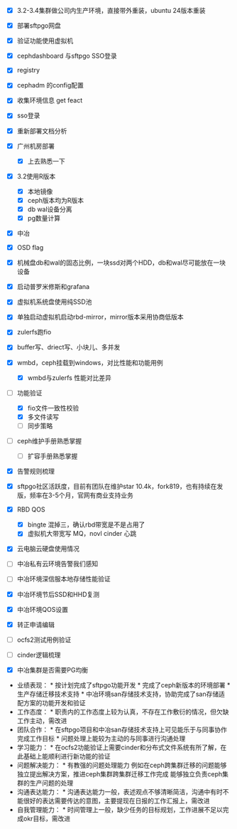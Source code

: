 - [x] 3.2-3.4集群做公司内生产环境，直接带外重装，ubuntu 24版本重装  
- [x] 部署sftpgo网盘  
- [x] 验证功能使用虚拟机  
- [x] cephdashboard 与sftpgo SSO登录  
- [x] registry  
- [x] cephadm 的config配置  
- [x] 收集环境信息 get feact
- [x] sso登录
- [x] 重新部署文档分析
- [x] 广州机房部署
	- [x] 上去熟悉一下
- [x] 3.2使用R版本
	- [x] 本地镜像
	- [x] ceph版本均为R版本
	- [x] db wal设备分离
	- [x] pg数量计算
- [x] 中冶
- [x] OSD flag
- [x] 机械盘db和wal的固态比例，一块ssd对两个HDD，db和wal尽可能放在一块设备
- [x] 启动普罗米修斯和grafana
- [x] 虚拟机系统盘使用纯SSD池
- [x] 单独启动虚拟机启动rbd-mirror，mirror版本采用协商低版本

- [x] zulerfs跑fio
- [x] buffer写、driect写、小块儿、多并发
- [x] wmbd，ceph挂载到windows，对比性能和功能用例
	- [x] wmbd与zulerfs 性能对比差异
- [ ] 功能验证
	- [x] fio文件一致性校验
	- [x] 多文件读写
	- [ ] 同步策略
- [ ] ceph维护手册熟悉掌握
	- [ ] 扩容手册熟悉掌握
- [x] 告警规则梳理
- [x] sftpgo社区活跃度，目前有团队在维护star 10.4k，fork819，也有持续在发版，频率在3-5个月，官网有商业支持业务
- [x] RBD QOS 
	- [x] bingte 混掉三，确认rbd带宽是不是占用了
	- [x] 虚拟机大带宽写 MQ，novl cinder 心跳
- [x] 云电脑云硬盘使用情况
- [ ] 中冶私有云环境告警我们感知
- [ ] 中冶环境深信服本地存储性能验证
- [x] 中冶环境节后SSD和HHD复测
- [x] 中冶环境QOS设置
- [x] 转正申请编辑
- [ ] ocfs2测试用例验证
- [ ] cinder逻辑梳理
- [x] 中冶集群是否需要PG均衡

- 业绩表现： * 按计划完成了sftpgo功能开发 * 完成了ceph新版本的环境部署 * 生产存储迁移技术支持 * 中冶环境san存储技术支持，协助完成了san存储适配方案的功能开发和验证
- 工作态度： * 职责内的工作态度上较为认真，不存在工作敷衍的情况，但欠缺工作主动，需改进
- 团队合作： * 在sftpgo项目和中冶san存储技术支持上可见能乐于与同事协作完成工作目标 * 问题处理上能较为主动的与同事进行沟通处理
- 学习能力： * 在ocfs2功能验证上需要cinder和分布式文件系统有所了解，在此基础上能顺利进行新功能的验证
- 问题解决能力： * 有教强的问题处理能力 例如在ceph跨集群迁移的问题能够独立提出解决方案，推进ceph集群跨集群迁移工作完成 能够独立负责ceph集群的生产问题的处理
- 沟通表达能力： * 沟通表达能力一般，表述观点不够清晰简洁，沟通中有时不能很好的表达需要传达的意图，主要提现在日报的工作汇报上，需改进
- 自我管理能力： * 时间管理上一般，缺少任务的目标规划，工作进展不足以完成okr目标，需改进
